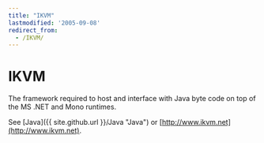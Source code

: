 ```yaml
---
title: "IKVM"
lastmodified: '2005-09-08'
redirect_from:
  - /IKVM/
---
```


IKVM
====

The framework required to host and interface with Java byte code on top of the MS .NET and Mono runtimes.

See [Java]({{ site.github.url }}/Java "Java") or [http://www.ikvm.net](http://www.ikvm.net).

